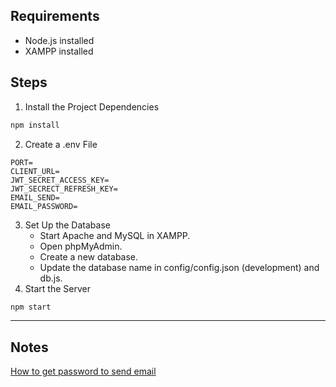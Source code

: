 ## Requirements
- Node.js installed
- XAMPP installed

## Steps

1. Install the Project Dependencies
```bash
npm install
```
2. Create a .env File
```env
PORT=
CLIENT_URL=
JWT_SECRET_ACCESS_KEY=
JWT_SECRECT_REFRESH_KEY=
EMAIL_SEND=
EMAIL_PASSWORD=
```
3. Set Up the Database
   * Start Apache and MySQL in XAMPP.
   * Open phpMyAdmin.
   * Create a new database.
   * Update the database name in config/config.json (development) and db.js.
5. Start the Server
```bash
npm start
```
- - -

## Notes
[How to get password to send email](https://stackoverflow.com/questions/60701936/error-invalid-login-application-specific-password-required)